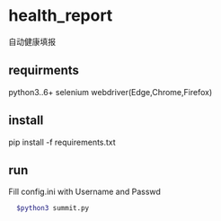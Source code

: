 # health_report
自动健康填报

## requirments
python3..6+
selenium
webdriver(Edge,Chrome,Firefox)

## install
pip install -f requirements.txt

## run
Fill config.ini with Username and Passwd
``` bash 
  $python3 summit.py
```
